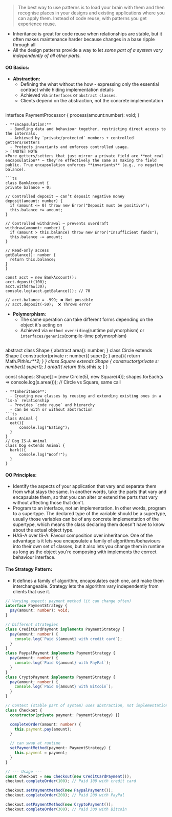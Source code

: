 
> The best way to use patterns is to load your brain with them and then recognise places in your designs and existing applications where you can apply them. Instead of code reuse, with patterns you get experience reuse.

- Inheritance is great for code reuse when relationships are stable, but it often makes maintenance harder because changes in a base ripple through all 
- All the design patterns provide a way to let *some part of a system vary independently of all other parts.*

#### OO Basics:
- **Abstraction:** 
	- Defining the what without the how - expressing only the essential contract while hiding implementation details
	- Achieved via `interfaces` or `abstract classes`.
	- Clients depend on the abstraction, not the concrete implementation
  ```ts
interface PaymentProcessor {
  process(amount:number): void;
}
  ```
- **Encapsulation:**
	- Bundling data and behaviour together, restricting direct access to the internals.
	- Achieved by `private/protected` members + controlled getters/setters
	- Protects invariants and enforces controlled usage.
> [!NOTE] NOTE
>Pure getters/setters that just mirror a private field are **not real encapsulation** — they’re effectively the same as making the field public. True encapsulation enforces **invariants** (e.g., no negative balance).

  ```ts
  class BankAccount {
  private balance = 0;

  // Controlled deposit — can’t deposit negative money
  deposit(amount: number) {
    if (amount <= 0) throw new Error("Deposit must be positive");
    this.balance += amount;
  }

  // Controlled withdrawal — prevents overdraft
  withdraw(amount: number) {
    if (amount > this.balance) throw new Error("Insufficient funds");
    this.balance -= amount;
  }

  // Read-only access
  getBalance(): number {
    return this.balance;
  }
}

const acct = new BankAccount();
acct.deposit(100);
acct.withdraw(30);
console.log(acct.getBalance()); // 70

// acct.balance = -999; ❌ Not possible
// acct.deposit(-50);  ❌ Throws error
  ```
- **Polymorphism**: 
	- The same operation can take different forms depending on the object it's acting on
	- Achieved via `method overriding`(runtime polymorphism) or `interfaces/generics`(compile-time polymorphism)
  ```ts
abstract class Shape { 
	abstract area(): number; 
}
class Circle extends Shape { 
	constructor(private r: number){
		super();
	} 
	area(){
		return Math.PI*this.r**2;
	} 
}
class Square extends Shape { 
	constructor(private s: number){
		super();
	} 
	area(){
		return this.s*this.s;
	} 
}

const shapes: Shape[] = [new Circle(5), new Square(4)];
shapes.forEach(s => console.log(s.area())); // Circle vs Square, same call
  ```
- **Inheritance**:
	- Creating new classes by reusing and extending existing ones in a `is-a` relationship
	- Provides `code reuse` and hierarchy
	- Can be with or without abstraction
  ```ts
class Animal { 
	eat(){
		console.log("Eating");
	}
}
// Dog IS-A Animal
class Dog extends Animal { 
	bark(){
		console.log("Woof!");
	} 
}
  ```

#### OO Principles:
- Identify the aspects of your application that vary and separate them from what stays the same. In another words, take the parts that vary and encapsulate them, so that you can alter or extend the parts that vary without affecting those that don't.
- Program to an interface, not an implementation. In other words, program to a supertype. The declared type of the variable should be a supertype, usually those variables can be of any concrete implementation of the supertype, which means the class declaring them doesn't have to know about the actual object type.
- HAS-A over IS-A. Favour composition over inheritance. One of the advantage is it lets you encapsulate a family of algorithms/behaviours into their own set of classes, but it also lets you change them in runtime as long as the object you're composing with implements the correct behaviour interface.

#### The Strategy Pattern:
- It defines a family of algorithm, encapsulates each one, and make them interchangeable. Strategy lets the algorithm vary independently from clients that use it.
```ts
// Varying aspect: payment method (it can change often)
interface PaymentStrategy {
  pay(amount: number): void;
}

// Different strategies
class CreditCardPayment implements PaymentStrategy {
  pay(amount: number) {
    console.log(`Paid ${amount} with credit card`);
  }
}
class PaypalPayment implements PaymentStrategy {
  pay(amount: number) {
    console.log(`Paid ${amount} with PayPal`);
  }
}
class CryptoPayment implements PaymentStrategy {
  pay(amount: number) {
    console.log(`Paid ${amount} with Bitcoin`);
  }
}

// Context (stable part of system) uses abstraction, not implementation
class Checkout {
  constructor(private payment: PaymentStrategy) {}

  completeOrder(amount: number) {
    this.payment.pay(amount);
  }

  // can swap at runtime
  setPaymentMethod(payment: PaymentStrategy) {
    this.payment = payment;
  }
}

// --- Usage ---
const checkout = new Checkout(new CreditCardPayment());
checkout.completeOrder(100); // Paid 100 with credit card

checkout.setPaymentMethod(new PaypalPayment());
checkout.completeOrder(200); // Paid 200 with PayPal

checkout.setPaymentMethod(new CryptoPayment());
checkout.completeOrder(300); // Paid 300 with Bitcoin
```